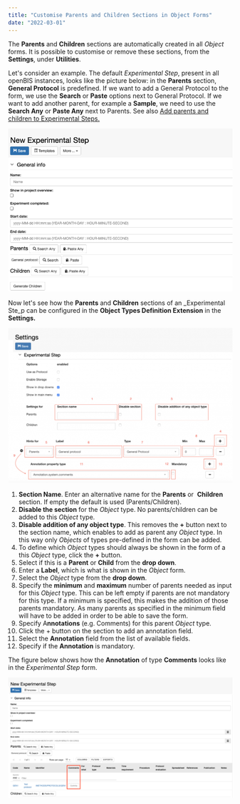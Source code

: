 ```yaml
---
title: "Customise Parents and Children Sections in Object Forms"
date: "2022-03-01"
---
```


The **Parents** and **Children** sections are automatically created in all _Object_ forms. It is possible to customise or remove these sections, from the **Settings**, under **Utilities**.

  
Let's consider an example. The default _Experimental Step_, present in all openBIS instances, looks like the picture below: in the **Parents** section, **General Protocol** is predefined. If we want to add a General Protocol to the form, we use the **Search** or **Paste** options next to General Protocol. If we want to add another parent, for example a **Sample**, we need to use the **Search Any** or **Paste Any** next to Parents. See also [Add parents and children to Experimental Steps.](https://openbis.ch/index.php/docs/user-documentation-20-10-3/lab-notebook/add-parents-and-children-to-experimental-steps/)

![](images/exp-step-parents-children-default.png)

Now let's see how the **Parents** and **Children** sections of an _Experimental Ste_p can be configured in the **Object Types Definition Extension** in the **Settings.**

![](images/Screenshot-2020-02-26-at-13.22.59-1024x705.png)

1. **Section Name**. Enter an alternative name for the **Parents** or  **Children** section. If empty the default is used (Parents/Children).
2. **Disable the section** for the _Object_ type. No parents/children can be added to this _Object_ type.
3. **Disable addition of any object type**. This removes the **+** button next to the section name, which enables to add as parent any _Object_ type. In this way only _Objects_ of types pre-defined in the form can be added.
4. To define which _Object_ types should always be shown in the form of a this _Object_ type, click the **+** button.
5. Select if this is a **Parent** or **Child** from the **drop down**.
6. Enter a **Label**, which is what is shown in the _Object_ form.
7. Select the _Object_ type from the **drop down**.
8. Specify the **minimum** and **maximum** number of parents needed as input for this _Object_ type. This can be left empty if parents are not mandatory for this type. If a minimum is specified, this makes the addition of those parents mandatory. As many parents as specified in the minimum field will have to be added in order to be able to save the form.
9. Specify A**nnotations** (e.g. Comments) for this parent _Object_ type.
10. Click the + button on the section to add an annotation field.
11. Select the **Annotation** field from the list of available fields.
12. Specify if the **Annotation** is mandatory.

  
The figure below shows how the **Annotation** of type **Comments** looks like in the _Experimental Step_ form.

![](images/comments-gneral-protocol-as-parent-1024x549.png)
